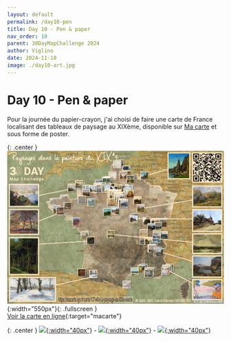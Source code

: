 ```yaml
---
layout: default
permalink: /day10-pen
title: Day 10 - Pen & paper 
nav_order: 10
parent: 30DayMapChallenge 2024
author: Viglino
date: 2024-11-10
image: ./day10-art.jpg
---
```

# Day 10 - Pen & paper 

Pour la journée du papier-crayon, j'ai choisi de faire une carte de France localisant des tableaux de paysage au XIXème, disponible sur [Ma carte](https://macarte.ign.fr/) et sous forme de poster.

{: .center }
![](./day10-art.jpg){:width="550px"}{: .fullscreen }    
[Voir la carte en ligne](https://macarte.ign.fr/carte/137w0v/Le-paysage-au-XIXe-siecle){:target="macarte"}

{: .center }
[![](https://upload.wikimedia.org/wikipedia/commons/5/5a/X_icon_2.svg){:width="40px"}](https://x.com/jmviglino/status/1855508744836124948) - [![](https://upload.wikimedia.org/wikipedia/commons/d/d5/Mastodon_logotype_%28simple%29_new_hue.svg){:width="40px"}](https://mapstodon.space/@jmviglino/113475643219225295) - [![](https://upload.wikimedia.org/wikipedia/commons/7/7a/Bluesky_Logo.svg){:width="40px"}](https://bsky.app/profile/canfre.bsky.social/post/3lampq4dlp22l)
